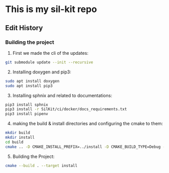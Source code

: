 # This is my sil-kit repo

## Edit History

### Building the project

1. First we made the cli of the updates:

```bash
git submodule update --init --recursive
```

2. Installing doxygen and pip3:

```bash
sudo apt install doxygen
sudo apt install pip3
```

3. Installing sphnix and related to documentations:

```bash
pip3 install sphnix
pip3 install -r SilKit/ci/docker/docs_requirements.txt
pip3 install pipenv
```

4. making the build & install directories and configuring the cmake to them:

```bash
mkdir build
mkdir install
cd build
cmake .. -D CMAKE_INSTALL_PREFIX=../install -D CMAKE_BUILD_TYPE=Debug -D SILKIT_BUILD_DOCS=ON
```

5. Building the Project:

```bash
cmake --build . --target install
```
